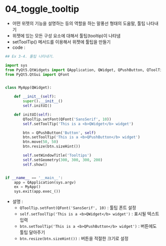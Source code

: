# 04_toggle_tooltip

- 어떤 위젯의 기능을 설명하는 등의 역할을 하는 말풍선 형태의 도움말, 툴팁 나타내기
- 위젯에 있는 모든 구성 요소에 대해서 툴팁(tooltip)이 나타냄
-  setToolTip() 메서드를 이용해서 위젯에 툴팁을 만들기
- code : 

```python
## Ex 3-4. 툴팁 나타내기.

import sys
from PyQt5.QtWidgets import QApplication, QWidget, QPushButton, QToolTip
from PyQt5.QtGui import QFont


class MyApp(QWidget):

    def __init__(self):
        super().__init__()
        self.initUI()

    def initUI(self):
        QToolTip.setFont(QFont('SansSerif', 10))
        self.setToolTip('This is a <b>QWidget</b> widget')

        btn = QPushButton('Button', self)
        btn.setToolTip('This is a <b>QPushButton</b> widget')
        btn.move(50, 50)
        btn.resize(btn.sizeHint())

        self.setWindowTitle('Tooltips')
        self.setGeometry(300, 300, 300, 200)
        self.show()


if __name__ == '__main__':
    app = QApplication(sys.argv)
    ex = MyApp()
    sys.exit(app.exec_())
```

- 설명 : 
  - `QToolTip.setFont(QFont('SansSerif', 10)` : 툴팁 폰트 설정
  - `self.setToolTip('This is a <b>QWidget</b> widget')` : 표시될 텍스트 입력
  - `btn.setToolTip('This is a <b>QPushButton</b> widget')` : 버튼에도 툴팁 달아주기
  - `btn.resize(btn.sizeHint())` : 버튼을 적절한 크기로 설정